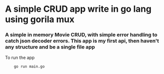 # A simple CRUD app write in go lang using gorila mux

### A simple in memory Movie CRUD, with simple error handling to catch json decoder errors. This app is my first api, then haven't any structure and be a single file app

To run the app

```bash
    go run main.go
```
